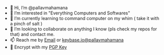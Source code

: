 - 👋 Hi, I’m @pallavmahamana
- 👀 I’m interested in "Everything Computers and Softwares"
- 🌱 I’m currently learning to command computer on my whim ( take it with a pinch of salt )
- 💞️ I’m looking to collaborate on anything I know (pls check my repos for that) and contact me.
- 📫 Reach me by [Email](mailto:pallavmahamana@gmail.com) or [keybase.io@pallavmahamana](https://keybase.io/pallavmahamana)
- 🔐 Encrypt with my [PGP Key](https://gist.githubusercontent.com/pallavmahamana/767611fc52e43c41f2b5b6b15ee4b37b/raw/b08d7ed1e66aab34177be64a733c08d6acc4f325/9A52B2236E160025)

<!---
pallavmahamana/pallavmahamana is a ✨ special ✨ repository because its `README.md` (this file) appears on your GitHub profile.
You can click the Preview link to take a look at your changes.
--->
